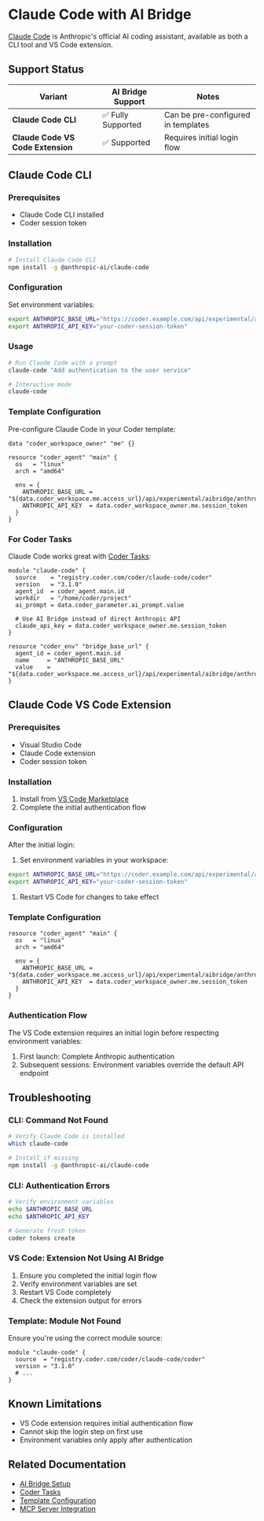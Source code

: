 # Claude Code with AI Bridge

[Claude Code](https://github.com/anthropics/claude-code) is Anthropic's official AI coding assistant, available as both a CLI tool and VS Code extension.

## Support Status

| Variant                           | AI Bridge Support | Notes                              |
|-----------------------------------|-------------------|------------------------------------|
| **Claude Code CLI**               | ✅ Fully Supported | Can be pre-configured in templates |
| **Claude Code VS Code Extension** | ✅ Supported       | Requires initial login flow        |

## Claude Code CLI

### Prerequisites

- Claude Code CLI installed
- Coder session token

### Installation

```sh
# Install Claude Code CLI
npm install -g @anthropic-ai/claude-code
```

### Configuration

Set environment variables:

```sh
export ANTHROPIC_BASE_URL="https://coder.example.com/api/experimental/aibridge/anthropic"
export ANTHROPIC_API_KEY="your-coder-session-token"
```

### Usage

```sh
# Run Claude Code with a prompt
claude-code "Add authentication to the user service"

# Interactive mode
claude-code
```

### Template Configuration

Pre-configure Claude Code in your Coder template:

```hcl
data "coder_workspace_owner" "me" {}

resource "coder_agent" "main" {
  os   = "linux"
  arch = "amd64"

  env = {
    ANTHROPIC_BASE_URL = "${data.coder_workspace.me.access_url}/api/experimental/aibridge/anthropic"
    ANTHROPIC_API_KEY  = data.coder_workspace_owner.me.session_token
  }
}
```

### For Coder Tasks

Claude Code works great with [Coder Tasks](../tasks.md):

```hcl
module "claude-code" {
  source    = "registry.coder.com/coder/claude-code/coder"
  version   = "3.1.0"
  agent_id  = coder_agent.main.id
  workdir   = "/home/coder/project"
  ai_prompt = data.coder_parameter.ai_prompt.value

  # Use AI Bridge instead of direct Anthropic API
  claude_api_key = data.coder_workspace_owner.me.session_token
}

resource "coder_env" "bridge_base_url" {
  agent_id = coder_agent.main.id
  name     = "ANTHROPIC_BASE_URL"
  value    = "${data.coder_workspace.me.access_url}/api/experimental/aibridge/anthropic"
}
```

## Claude Code VS Code Extension

### Prerequisites

- Visual Studio Code
- Claude Code extension
- Coder session token

### Installation

1. Install from [VS Code Marketplace](https://marketplace.visualstudio.com/items?itemName=Anthropic.claude-code-vscode)
1. Complete the initial authentication flow

### Configuration

After the initial login:

1. Set environment variables in your workspace:

```sh
export ANTHROPIC_BASE_URL="https://coder.example.com/api/experimental/aibridge/anthropic"
export ANTHROPIC_API_KEY="your-coder-session-token"
```

1. Restart VS Code for changes to take effect

### Template Configuration

```hcl
resource "coder_agent" "main" {
  os   = "linux"
  arch = "amd64"

  env = {
    ANTHROPIC_BASE_URL = "${data.coder_workspace.me.access_url}/api/experimental/aibridge/anthropic"
    ANTHROPIC_API_KEY  = data.coder_workspace_owner.me.session_token
  }
}
```

### Authentication Flow

The VS Code extension requires an initial login before respecting environment variables:

1. First launch: Complete Anthropic authentication
2. Subsequent sessions: Environment variables override the default API endpoint

## Troubleshooting

### CLI: Command Not Found

```sh
# Verify Claude Code is installed
which claude-code

# Install if missing
npm install -g @anthropic-ai/claude-code
```

### CLI: Authentication Errors

```sh
# Verify environment variables
echo $ANTHROPIC_BASE_URL
echo $ANTHROPIC_API_KEY

# Generate fresh token
coder tokens create
```

### VS Code: Extension Not Using AI Bridge

1. Ensure you completed the initial login flow
2. Verify environment variables are set
3. Restart VS Code completely
4. Check the extension output for errors

### Template: Module Not Found

Ensure you're using the correct module source:

```hcl
module "claude-code" {
  source  = "registry.coder.com/coder/claude-code/coder"
  version = "3.1.0"
  # ...
}
```

## Known Limitations

- VS Code extension requires initial authentication flow
- Cannot skip the login step on first use
- Environment variables only apply after authentication

## Related Documentation

- [AI Bridge Setup](./index.md#setup)
- [Coder Tasks](../tasks.md)
- [Template Configuration](./index.md#pre-configuring-in-coder-templates)
- [MCP Server Integration](./index.md#mcp)
